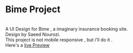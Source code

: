 # Bime Project
</br>
A UI Design for Bime , a imaginary insurance booking site.
</br>
Design by Saeed Nourozi.
</br>
This project is not mobile responsive , but i'll do it .</br>
Here's a <a href="https://ehsanghorbani190.github.io/BimsaProject/">live Preview</a>
